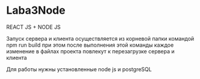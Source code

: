 # Laba3Node

REACT JS + NODE JS

Запуск сервера и клиента осуществляется из корневой папки командой npm run build
при этом после выполнения этой команды каждое изменение в файлах проекта повлекут к перезагрузке сервера и клиента

Для работы нужны установленные node js и postgreSQL
